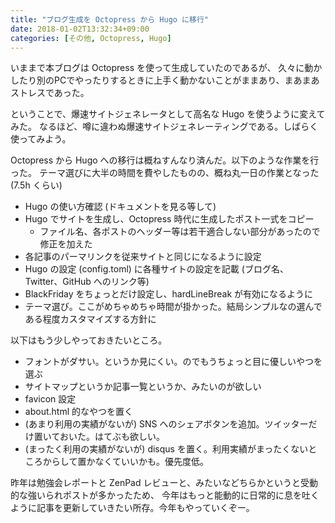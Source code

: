 ```yaml
---
title: "ブログ生成を Octopress から Hugo に移行"
date: 2018-01-02T13:32:34+09:00
categories: [その他, Octopress, Hugo]
---
```


いままで本ブログは Octopress を使って生成していたのであるが、
久々に動かしたり別のPCでやったりするときに上手く動かないことがままあり、まあまあストレスであった。

ということで、爆速サイトジェネレータとして高名な Hugo を使うように変えてみた。
なるほど、噂に違わぬ爆速サイトジェネレーティングである。しばらく使ってみよう。

Octopress から Hugo への移行は概ねすんなり済んだ。以下のような作業を行った。
テーマ選びに大半の時間を費やしたものの、概ね丸一日の作業となった (7.5h くらい)

* Hugo の使い方確認 (ドキュメントを見る等して)
* Hugo でサイトを生成し、Octopress 時代に生成したポスト一式をコピー
  * ファイル名、各ポストのヘッダー等は若干適合しない部分があったので修正を加えた
* 各記事のパーマリンクを従来サイトと同じになるように設定
* Hugo の設定 (config.toml) に各種サイトの設定を記載 (ブログ名、Twitter、GitHub へのリンク等)
* BlackFriday をちょっとだけ設定し、hardLineBreak が有効になるように
* テーマ選び。ここがめちゃめちゃ時間が掛かった。結局シンプルなの選んである程度カスタマイズする方針に

以下はもう少しやっておきたいところ。

* フォントがダサい。というか見にくい。のでもうちょっと目に優しいやつを選ぶ
* サイトマップというか記事一覧というか、みたいのが欲しい
* favicon 設定
* about.html 的なやつを置く
* (あまり利用の実績がないが) SNS へのシェアボタンを追加。ツイッターだけ置いておいた。はてぶも欲しい。
* (まったく利用の実績がないが) disqus を置く。利用実績がまったくないところからして置かなくていいかも。優先度低。


昨年は勉強会レポートと ZenPad レビューと、みたいなどちらかというと受動的な強いられポストが多かったため、
今年はもっと能動的に日常的に息を吐くように記事を更新していきたい所存。今年もやっていくぞー。
